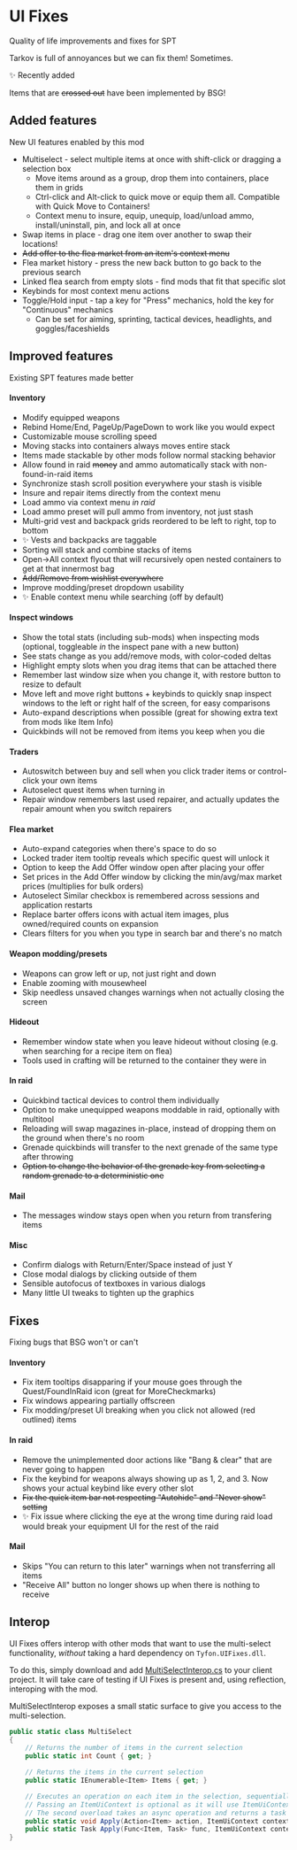 # UI Fixes

Quality of life improvements and fixes for SPT

Tarkov is full of annoyances but we can fix them! Sometimes.

✨ Recently added

Items that are ~~crossed out~~ have been implemented by BSG!

## Added features

New UI features enabled by this mod

-   Multiselect - select multiple items at once with shift-click or dragging a selection box
    -   Move items around as a group, drop them into containers, place them in grids
    -   Ctrl-click and Alt-click to quick move or equip them all. Compatible with Quick Move to Containers!
    -   Context menu to insure, equip, unequip, load/unload ammo, install/uninstall, pin, and lock all at once
-   Swap items in place - drag one item over another to swap their locations!
-   ~~Add offer to the flea market from an item's context menu~~
-   Flea market history - press the new back button to go back to the previous search
-   Linked flea search from empty slots - find mods that fit that specific slot
-   Keybinds for most context menu actions
-   Toggle/Hold input - tap a key for "Press" mechanics, hold the key for "Continuous" mechanics
    -   Can be set for aiming, sprinting, tactical devices, headlights, and goggles/faceshields

## Improved features

Existing SPT features made better

#### Inventory

-   Modify equipped weapons
-   Rebind Home/End, PageUp/PageDown to work like you would expect
-   Customizable mouse scrolling speed
-   Moving stacks into containers always moves entire stack
-   Items made stackable by other mods follow normal stacking behavior
-   Allow found in raid ~~money~~ and ammo automatically stack with non-found-in-raid items
-   Synchronize stash scroll position everywhere your stash is visible
-   Insure and repair items directly from the context menu
-   Load ammo via context menu _in raid_
-   Load ammo preset will pull ammo from inventory, not just stash
-   Multi-grid vest and backpack grids reordered to be left to right, top to bottom
-   ✨ Vests and backpacks are taggable
-   Sorting will stack and combine stacks of items
-   Open->All context flyout that will recursively open nested containers to get at that innermost bag
-   ~~Add/Remove from wishlist everywhere~~
-   Improve modding/preset dropdown usability
-   ✨ Enable context menu while searching (off by default)

#### Inspect windows

-   Show the total stats (including sub-mods) when inspecting mods (optional, toggleable _in_ the inspect pane with a new button)
-   See stats change as you add/remove mods, with color-coded deltas
-   Highlight empty slots when you drag items that can be attached there
-   Remember last window size when you change it, with restore button to resize to default
-   Move left and move right buttons + keybinds to quickly snap inspect windows to the left or right half of the screen, for easy comparisons
-   Auto-expand descriptions when possible (great for showing extra text from mods like Item Info)
-   Quickbinds will not be removed from items you keep when you die

#### Traders

-   Autoswitch between buy and sell when you click trader items or control-click your own items
-   Autoselect quest items when turning in
-   Repair window remembers last used repairer, and actually updates the repair amount when you switch repairers

#### Flea market

-   Auto-expand categories when there's space to do so
-   Locked trader item tooltip reveals which specific quest will unlock it
-   Option to keep the Add Offer window open after placing your offer
-   Set prices in the Add Offer window by clicking the min/avg/max market prices (multiplies for bulk orders)
-   Autoselect Similar checkbox is remembered across sessions and application restarts
-   Replace barter offers icons with actual item images, plus owned/required counts on expansion
-   Clears filters for you when you type in search bar and there's no match

#### Weapon modding/presets

-   Weapons can grow left or up, not just right and down
-   Enable zooming with mousewheel
-   Skip needless unsaved changes warnings when not actually closing the screen

#### Hideout

-   Remember window state when you leave hideout without closing (e.g. when searching for a recipe item on flea)
-   Tools used in crafting will be returned to the container they were in

#### In raid

-   Quickbind tactical devices to control them individually
-   Option to make unequipped weapons moddable in raid, optionally with multitool
-   Reloading will swap magazines in-place, instead of dropping them on the ground when there's no room
-   Grenade quickbinds will transfer to the next grenade of the same type after throwing
-   ~~Option to change the behavior of the grenade key from selecting a random grenade to a deterministic one~~

#### Mail

-   The messages window stays open when you return from transfering items

#### Misc

-   Confirm dialogs with Return/Enter/Space instead of just Y
-   Close modal dialogs by clicking outside of them
-   Sensible autofocus of textboxes in various dialogs
-   Many little UI tweaks to tighten up the graphics

## Fixes

Fixing bugs that BSG won't or can't

#### Inventory

-   Fix item tooltips disapparing if your mouse goes through the Quest/FoundInRaid icon (great for MoreCheckmarks)
-   Fix windows appearing partially offscreen
-   Fix modding/preset UI breaking when you click not allowed (red outlined) items

#### In raid

-   Remove the unimplemented door actions like "Bang & clear" that are never going to happen
-   Fix the keybind for weapons always showing up as 1, 2, and 3. Now shows your actual keybind like every other slot
-   ~~Fix the quick item bar not respecting "Autohide" and "Never show" setting~~
-   ✨ Fix issue where clicking the eye at the wrong time during raid load would break your equipment UI for the rest of the raid

#### Mail

-   Skips "You can return to this later" warnings when not transferring all items
-   "Receive All" button no longer shows up when there is nothing to receive

## Interop

UI Fixes offers interop with other mods that want to use the multi-select functionality, _without_ taking a hard dependency on `Tyfon.UIFixes.dll`.

To do this, simply download and add [MultiSelectInterop.cs](src/Multiselect/MultiSelectInterop.cs) to your client project. It will take care of testing if UI Fixes is present and, using reflection, interoping with the mod.

MultiSelectInterop exposes a small static surface to give you access to the multi-selection.

```cs
public static class MultiSelect
{
    // Returns the number of items in the current selection
    public static int Count { get; }

    // Returns the items in the current selection
    public static IEnumerable<Item> Items { get; }

    // Executes an operation on each item in the selection, sequentially
    // Passing an ItemUiContext is optional as it will use ItemUiContext.Instance if needed
    // The second overload takes an async operation and returns a task representing the aggregate.
    public static void Apply(Action<Item> action, ItemUiContext context = null);
    public static Task Apply(Func<Item, Task> func, ItemUiContext context = null);
}
```
